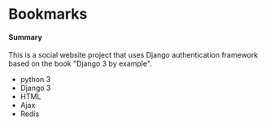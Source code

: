 # Bookmarks

<h4>Summary</h4>
This is a social website project that uses 
Django authentication framework based on the book "Django 3 by example".


* python 3
* Django 3
* HTML
* Ajax
* Redis
